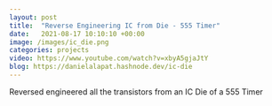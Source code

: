 ```yaml
---
layout: post
title:  "Reverse Engineering IC from Die - 555 Timer"
date:   2021-08-17 10:10:10 +00:00
image: /images/ic_die.png
categories: projects
video: https://www.youtube.com/watch?v=xbyA5gjaJtY
blog: https://danielalapat.hashnode.dev/ic-die 
---
```

Reversed engineered all the transistors from an IC Die of a 555 Timer
